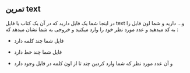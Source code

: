 تمرین text 
- 
در اینجا شما یک فایل دارید که در آن 
یک کتاب یا فایل text و... دارید 
و شما اون فایل را به کد میدهید و عدد مورد نظر خود را وارد میکنید و خروجی به شما نشان میدهد که :

- فایل شما چند کلمه دارد 

- فایل شما چند خط دارد

- و آن عدد مورد نظر که شما وارد کردین چند تا از اون کلمه در فایل وجود دارد